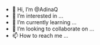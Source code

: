 - 👋 Hi, I’m @AdinaQ
- 👀 I’m interested in ...
- 🌱 I’m currently learning ...
- 💞️ I’m looking to collaborate on ...
- 📫 How to reach me ...

<!---
AdinaQ/AdinaQ is a ✨ special ✨ repository because its `README.md` (this file) appears on your GitHub profile.
You can click the Preview link to take a look at your changes.
--->
